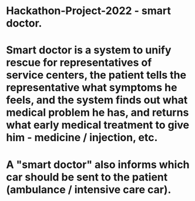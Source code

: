 # Hackathon-Project-2022 - smart doctor.
# Smart doctor is a system to unify rescue for representatives of service centers, the patient tells the representative what symptoms he feels, and the system finds out what medical problem he has, and returns what early medical treatment to give him - medicine / injection, etc.
# A "smart doctor" also informs which car should be sent to the patient (ambulance / intensive care car).
